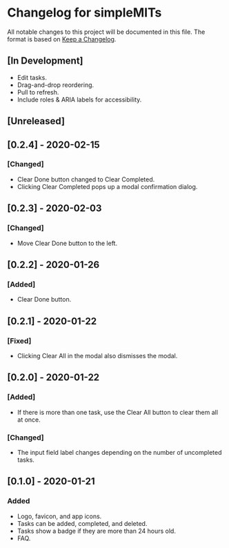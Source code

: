 # Changelog for simpleMITs

All notable changes to this project will be documented in this file. The format is based on [Keep a Changelog](https://keepachangelog.com/en/1.0.0/).

## [In Development]
- Edit tasks.
- Drag-and-drop reordering.
- Pull to refresh.
- Include roles & ARIA labels for accessibility.


## [Unreleased]


## [0.2.4] - 2020-02-15

### [Changed]
- Clear Done button changed to Clear Completed.
- Clicking Clear Completed pops up a modal confirmation dialog.


## [0.2.3] - 2020-02-03

### [Changed]
- Move Clear Done button to the left.


## [0.2.2] - 2020-01-26

### [Added]
- Clear Done button.


## [0.2.1] - 2020-01-22

### [Fixed]
- Clicking Clear All in the modal also dismisses the modal.


## [0.2.0] - 2020-01-22

### [Added]
- If there is more than one task, use the Clear All button to clear them all at once.

### [Changed]
- The input field label changes depending on the number of uncompleted tasks.


## [0.1.0] - 2020-01-21

### Added
- Logo, favicon, and app icons.
- Tasks can be added, completed, and deleted.
- Tasks show a badge if they are more than 24 hours old.
- FAQ.
